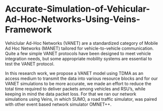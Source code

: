 # Accurate-Simulation-of-Vehicular-Ad-Hoc-Networks-Using-Veins-Framework

Vehiclular Ad-Hoc Networks (VANET) are a standardized category of Mobile Ad Hoc Networks (MANET) tailored
for vehicle-to-vehicle communication. Quite a few simple VANET
protocols have been designed to meet vehicle integration needs,
but some appropriate mobility systems are essential to test the
VANET protocol.

In this research work, we propose a VANET
model using TDMA as an access medium to transmit the data
into various resource blocks and for our VANET simulations to
be more accurate, we made an effort to reduce the total time
required to deliver packets among vehicles and RSU’s, while
keeping in mind the data packet loss. For that we ran our network
simulations using Veins, in which SUMO, a road traffic simulator,
was paired with other event based network simulator OMNET++.
